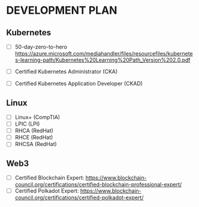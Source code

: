 # DEVELOPMENT PLAN

## Kubernetes
- [ ] 50-day-zero-to-hero https://azure.microsoft.com/mediahandler/files/resourcefiles/kubernetes-learning-path/Kubernetes%20Learning%20Path_Version%202.0.pdf

- [ ] Certified Kubernetes Administrator (CKA)
- [ ] Certified Kubernetes Application Developer (CKAD)

## Linux

- [ ] Linux+ (CompTIA)
- [ ] LPIC (LPI)
- [ ] RHCA (RedHat)
- [ ] RHCE (RedHat)
- [ ] RHCSA (RedHat)

## Web3

- [ ] Certified Blockchain Expert: https://www.blockchain-council.org/certifications/certified-blockchain-professional-expert/
- [ ] Certified Polkadot Expert: https://www.blockchain-council.org/certifications/certified-polkadot-expert/